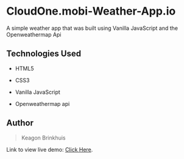 # CloudOne.mobi-Weather-App.io
A simple weather app that was built using Vanilla JavaScript and the Openweathermap Api

## Technologies Used

- HTML5

- CSS3

- Vanilla JavaScript

- Openweathermap api

## Author

> Keagon Brinkhuis

Link to view live demo: [Click Here](https://keagon98.github.io/CloudOne.mobi-Weather-App.io/).
